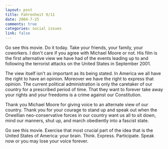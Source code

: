 ```yaml
--- 
layout: post
title: Fahrenheit 9/11
date: 2004-7-25
comments: true
categories: social issues
link: false
---
```

Go see this movie. Do it today. Take your friends, your family, your coworkers. I don't care if you agree with Michael Moore or not. His film is the first alternative view we have had of the events leading up to and following the terrorist attacks on the United States in September 2001.

The view itself isn't as important as its being stated. In America we all have the right to have an opinion. Moreover we have the right to express that opinion. The current political administration is only the caretaker of our country for a prescribed period of time. That they want to forever take away your rights and your freedoms is a crime against our Constitution.

Thank you Michael Moore for giving voice to an alternate view of our country. Thank you for your courage to stand up and speak out when the Orwellian neo-conservative forces in our country want us all to sit down, mind our manners, shut up, and march obediently into a fascist state.

Go see this movie. Exercise that most crucial part of the idea that is the United States of America: your brain. Think. Express. Participate. Speak now or you may lose your voice forever.
